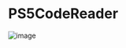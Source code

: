 # PS5CodeReader

![image](https://github.com/amoamare/PS5CodeReader/assets/15149902/dc4cdfd0-604e-486b-a2d3-97b5ed7125dd)

